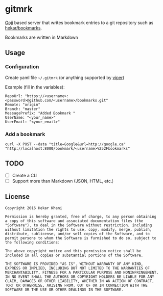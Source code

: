 # gitmrk

[Goji](https://github.com/zenazn/goji) based server that writes bookmark entries to a git repository
such as [hekar/bookmarks](https://github.com/hekar/bookmarks).

Bookmarks are written in Markdown

## Usage

### Configuration

Create yaml file `~/.gitmrk` (or anything supported by [viper](https://github.com/spf13/viper))

Example (fill in the variables):
```
RepoUrl: "https://<username>:<password>@github.com/<username>/bookmarks.git"
Remote: "origin"
Branch: "master"
MessagePrefix: "Added Bookmark "
UserName: "<your_name>"
UserEmail: "<your_email>"
```

### Add a bookmark

```
curl -X POST --data "title=Google&url=http://google.ca" "http://localhost:8000/bookmark/<username>%252Fbookmarks"
```

## TODO
* [ ] Create a CLI
* [ ] Support more than Markdown (JSON, HTML, etc.)

## License

```
Copyright 2016 Hekar Khani

Permission is hereby granted, free of charge, to any person obtaining a copy of this software and associated documentation files (the "Software"), to deal in the Software without restriction, including without limitation the rights to use, copy, modify, merge, publish, distribute, sublicense, and/or sell copies of the Software, and to permit persons to whom the Software is furnished to do so, subject to the following conditions:

The above copyright notice and this permission notice shall be included in all copies or substantial portions of the Software.

THE SOFTWARE IS PROVIDED "AS IS", WITHOUT WARRANTY OF ANY KIND, EXPRESS OR IMPLIED, INCLUDING BUT NOT LIMITED TO THE WARRANTIES OF MERCHANTABILITY, FITNESS FOR A PARTICULAR PURPOSE AND NONINFRINGEMENT. IN NO EVENT SHALL THE AUTHORS OR COPYRIGHT HOLDERS BE LIABLE FOR ANY CLAIM, DAMAGES OR OTHER LIABILITY, WHETHER IN AN ACTION OF CONTRACT, TORT OR OTHERWISE, ARISING FROM, OUT OF OR IN CONNECTION WITH THE SOFTWARE OR THE USE OR OTHER DEALINGS IN THE SOFTWARE.
```
